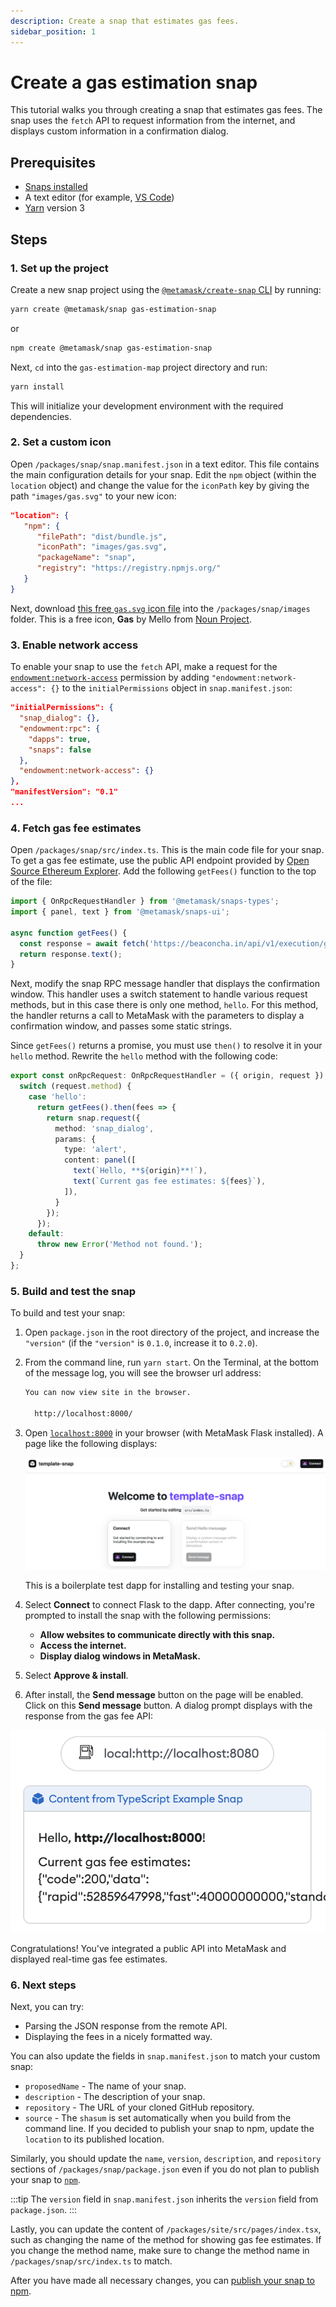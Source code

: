 ```yaml
---
description: Create a snap that estimates gas fees.
sidebar_position: 1
---
```


# Create a gas estimation snap

This tutorial walks you through creating a snap that estimates gas fees.
The snap uses the `fetch` API to request information from the internet, and displays custom
information in a confirmation dialog.

## Prerequisites

- [Snaps installed](../get-started/install-snaps.md)
- A text editor (for example, [VS Code](https://code.visualstudio.com/))
- [Yarn](https://yarnpkg.com/) version 3

## Steps

### 1. Set up the project

Create a new snap project using the [`@metamask/create-snap` CLI](https://github.com/MetaMask/snaps/tree/main/packages/create-snap) by running:

```bash
yarn create @metamask/snap gas-estimation-snap
```

or

```bash
npm create @metamask/snap gas-estimation-snap
```

Next, `cd` into the `gas-estimation-map` project directory and run:

```bash
yarn install
```

This will initialize your development environment with the required dependencies.

### 2. Set a custom icon

Open `/packages/snap/snap.manifest.json` in a text editor.
This file contains the main configuration details for your snap.
Edit the `npm` object (within the `location` object) and change the value for the `iconPath` key by giving the path `"images/gas.svg"` to your new icon:

```json title="snap.manifest.json"
"location": {
   "npm": {
      "filePath": "dist/bundle.js",
      "iconPath": "images/gas.svg",
      "packageName": "snap",
      "registry": "https://registry.npmjs.org/"
   }
}
```

Next, download [this free `gas.svg` icon file](https://raw.githubusercontent.com/Montoya/gas-fee-snap/main/packages/snap/images/gas.svg) into the `/packages/snap/images` folder.
This is a free icon, **Gas** by Mello from
[Noun Project](https://thenounproject.com/browse/icons/term/gas/).

### 3. Enable network access

To enable your snap to use the `fetch` API, make a request for the
[`endowment:network-access`](../reference/permissions.md#endowmentnetwork-access) permission by
adding `"endowment:network-access": {}` to the `initialPermissions` object in `snap.manifest.json`:

```json title="snap.manifest.json"
"initialPermissions": {
  "snap_dialog": {},
  "endowment:rpc": {
    "dapps": true,
    "snaps": false
  }, 
  "endowment:network-access": {}
},
"manifestVersion": "0.1"
...
```

### 4. Fetch gas fee estimates

Open `/packages/snap/src/index.ts`.
This is the main code file for your snap.
To get a gas fee estimate, use the public API endpoint provided by
[Open Source Ethereum Explorer](https://beaconcha.in/).
Add the following `getFees()` function to the top of the file:

```typescript title="index.ts"
import { OnRpcRequestHandler } from '@metamask/snaps-types';
import { panel, text } from '@metamask/snaps-ui';

async function getFees() {
  const response = await fetch('https://beaconcha.in/api/v1/execution/gasnow'); 
  return response.text();
}
```

Next, modify the snap RPC message handler that displays the confirmation window.
This handler uses a switch statement to handle various request methods, but in this case there is
only one method, `hello`.
For this method, the handler returns a call to MetaMask with the parameters to display a
confirmation window, and passes some static strings.

Since `getFees()` returns a promise, you must use `then()` to resolve it in your `hello` method.
Rewrite the `hello` method with the following code:

```typescript title="index.ts"
export const onRpcRequest: OnRpcRequestHandler = ({ origin, request }) => {
  switch (request.method) {
    case 'hello':
      return getFees().then(fees => {
        return snap.request({
          method: 'snap_dialog',
          params: {
            type: 'alert',
            content: panel([
              text(`Hello, **${origin}**!`),
              text(`Current gas fee estimates: ${fees}`),
            ]),
          }
        });
      });
    default:
      throw new Error('Method not found.');
  }
};
```

### 5. Build and test the snap

To build and test your snap:

1. Open `package.json` in the root directory of the project, and increase the `"version"` (if the `"version"` is
    `0.1.0`, increase it to `0.2.0`).

2. From the command line, run `yarn start`.
    On the Terminal, at the bottom of the message log, you will see the browser url address:

    ```bash
    You can now view site in the browser.
    
      http://localhost:8000/
    ```

3. Open [`localhost:8000`](http://localhost:8000/) in your browser (with MetaMask Flask installed).
    A page like the following displays:

    ![Test dapp with template snap](../assets/template-snap.png)

    This is a boilerplate test dapp for installing and testing your snap.

4. Select **Connect** to connect Flask to the dapp.
    After connecting, you're prompted to install the snap with the following permissions:

    - **Allow websites to communicate directly with this snap.**
    - **Access the internet.**
    - **Display dialog windows in MetaMask.**

5. Select **Approve & install**.

6. After install, the **Send message** button on the page will be enabled. Click on this **Send message** button. A dialog prompt displays with the response from the gas fee API:

<p align="center">

![Gas estimation dialog](../assets/gas-estimation.png)

</p>

Congratulations!
You've integrated a public API into MetaMask and displayed real-time gas fee estimates.

### 6. Next steps

Next, you can try:

- Parsing the JSON response from the remote API.
- Displaying the fees in a nicely formatted way.

You can also update the fields in `snap.manifest.json` to match your custom snap:

- `proposedName` - The name of your snap.
- `description` - The description of your snap.
- `repository` - The URL of your cloned GitHub repository.
- `source` - The `shasum` is set automatically when you build from the command line.
  If you decided to publish your snap to npm, update the `location` to its published location.

Similarly, you should update the `name`, `version`, `description`, and `repository` sections of
`/packages/snap/package.json` even if you do not plan to publish your snap to [`npm`](https://www.npmjs.com/).

:::tip
The `version` field in `snap.manifest.json` inherits the `version` field from `package.json`.
:::

Lastly, you can update the content of `/packages/site/src/pages/index.tsx`, such as changing the
name of the method for showing gas fee estimates.
If you change the method name, make sure to change the method name in `/packages/snap/src/index.ts`
to match.

After you have made all necessary changes, you can
[publish your snap to npm](../how-to/develop-a-snap.md#publish-your-snap).
